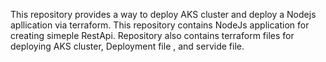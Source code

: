 This repository provides a way to deploy AKS cluster and deploy a Nodejs apllication via terraform.
This repository contains NodeJs application for creating simeple RestApi.
Repository also contains terraform files for deploying AKS cluster, Deployment file , and servide file.
